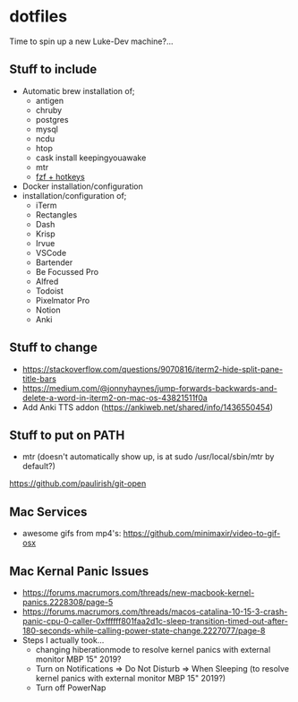 # dotfiles
Time to spin up a new Luke-Dev machine?...

## Stuff to include

- Automatic brew installation of;
  - antigen
  - chruby
  - postgres
  - mysql
  - ncdu
  - htop
  - cask install keepingyouawake
  - mtr
  - [fzf + hotkeys](https://sourabhbajaj.com/mac-setup/iTerm/fzf.html)
- Docker installation/configuration
- installation/configuration of;
  - iTerm
  - Rectangles
  - Dash
  - Krisp
  - Irvue
  - VSCode
  - Bartender
  - Be Focussed Pro
  - Alfred
  - Todoist
  - Pixelmator Pro
  - Notion
  - Anki

## Stuff to change
- https://stackoverflow.com/questions/9070816/iterm2-hide-split-pane-title-bars
- https://medium.com/@jonnyhaynes/jump-forwards-backwards-and-delete-a-word-in-iterm2-on-mac-os-43821511f0a
- Add Anki TTS addon (https://ankiweb.net/shared/info/1436550454)

## Stuff to put on PATH
- mtr (doesn't automatically show up, is at sudo /usr/local/sbin/mtr by default?)

https://github.com/paulirish/git-open

## Mac Services
- awesome gifs from mp4's: https://github.com/minimaxir/video-to-gif-osx

## Mac Kernal Panic Issues
- https://forums.macrumors.com/threads/new-macbook-kernel-panics.2228308/page-5
- https://forums.macrumors.com/threads/macos-catalina-10-15-3-crash-panic-cpu-0-caller-0xffffff801faa2d1c-sleep-transition-timed-out-after-180-seconds-while-calling-power-state-change.2227077/page-8 
- Steps I actually took...
  - changing hiberationmode to resolve kernel panics with external monitor MBP 15" 2019?
  - Turn on Notifications => Do Not Disturb => When Sleeping (to resolve kernel panics with external monitor MBP 15" 2019?)
  - Turn off PowerNap
